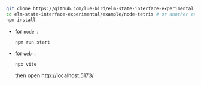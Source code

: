 ```bash
git clone https://github.com/lue-bird/elm-state-interface-experimental
cd elm-state-interface-experimental/example/node-tetris # or another example
npm install
```

  - for `node-`:
    ```shell
    npm run start
    ```
  - for `web-`:
    ```shell
    npx vite
    ```
    then open http://localhost:5173/
